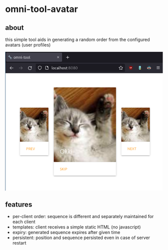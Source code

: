 # omni-tool-avatar

## about

this simple tool aids in generating a random order from the configured avatars (user profiles)

![screenshot](etc/screenshot.png)

## features

   * per-client order: sequence is different and separately maintained for each client
   * templates: client receives a simple static HTML (no javascript)
   * expiry: generated sequence expires after given time
   * persistent: position and sequence persisted even in case of server restart
